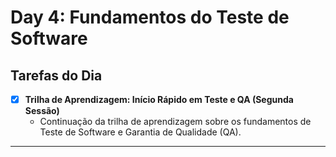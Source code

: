 # Day 4: Fundamentos do Teste de Software

## Tarefas do Dia
- [x] **Trilha de Aprendizagem: Início Rápido em Teste e QA (Segunda Sessão)**
  - Continuação da trilha de aprendizagem sobre os fundamentos de Teste de Software e Garantia de Qualidade (QA).

---